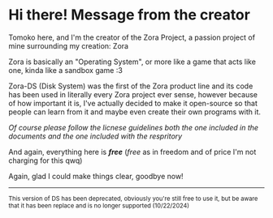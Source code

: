 # Hi there! Message from the creator

Tomoko here, and I'm the creator of the Zora Project, a passion project of mine surrounding my creation: Zora

Zora is basically an "Operating System", or more like a game that acts like one, kinda like a sandbox game :3

Zora-DS (Disk System) was the first of the Zora product line and its code has been used in literally every Zora project ever sense, however because of how important it is, I've actually decided to make it open-source so that people can learn from it and maybe even create their own programs with it.

*Of course please follow the licnese guidelines both the one included in the documents and the one included with the respritory*

And again, everything here is ***free*** (*free* as in freedom and of price I'm not charging for this qwq)

Again, glad I could make things clear, goodbye now!

---
<sub> This version of DS has been deprecated, obviously you're still free to use it, but be aware that it has been replace and is no longer supported (10/22/2024)</sub>
